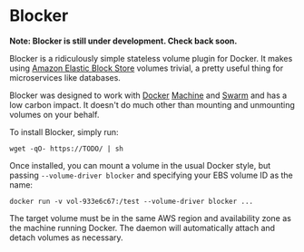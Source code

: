 # Blocker

**Note: Blocker is still under development.  Check back soon.**

Blocker is a ridiculously simple stateless volume plugin for Docker.  It makes
using [Amazon Elastic Block Store](https://aws.amazon.com/ebs/) volumes trivial,
a pretty useful thing for microservices like databases.

Blocker was designed to work with [Docker](https://docs.docker.com/)
[Machine](https://docs.docker.com/machine/) and
[Swarm](https://docs.docker.com/swarm/) and has a low carbon impact.  It doesn't
do much other than mounting and unmounting volumes on your behalf.

To install Blocker, simply run:

    wget -qO- https://TODO/ | sh

Once installed, you can mount a volume in the usual Docker style, but passing
`--volume-driver blocker` and specifying your EBS volume ID as the name:

    docker run -v vol-933e6c67:/test --volume-driver blocker ...

The target volume must be in the same AWS region and availability zone as the
machine running Docker.  The daemon will automatically attach and detach volumes
as necessary.

